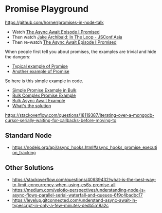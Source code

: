 
# Promise Playground

<https://github.com/horner/promises-in-node-talk>

* Watch [The Async Await Episode I Promised](https://www.youtube.com/watch?v=vn3tm0quoqE)
* Then watch [Jake Archibald: In The Loop - JSConf.Asia](https://www.youtube.com/watch?v=cCOL7MC4Pl0)
* Then re-watch [The Async Await Episode I Promised](https://www.youtube.com/watch?v=vn3tm0quoqE)

When people first tell you about promises, the examples are trivial and hide the dangers:

* [Typical example of Promise](https://blog.risingstack.com/node-hero-async-programming-in-node-js/#asynccontrolflow)
* [Another example of Promise](https://www.tomas-dvorak.cz/posts/nodejs-request-without-dependencies/)

So here is this simple example in code.

* [Simple Promise Example in Bulk](1simplepromise.js)
* [Bulk Complex Promise Example](2simplepromise.js)
* [Bulk Async Await Example](3asyncawait.js)
* [What's the solution](4solution.js)

<https://stackoverflow.com/questions/18119387/iterating-over-a-mongodb-cursor-serially-waiting-for-callbacks-before-moving-to>

## Standard Node

* <https://nodejs.org/api/async_hooks.html#async_hooks_promise_execution_tracking>

## Other Solutions

* <https://stackoverflow.com/questions/40639432/what-is-the-best-way-to-limit-concurrency-when-using-es6s-promise-all>
* <https://medium.com/velotio-perspectives/understanding-node-js-async-flows-parallel-serial-waterfall-and-queues-6f9c4badbc17>
* <https://levelup.gitconnected.com/understand-async-await-in-typescript-in-only-a-few-minutes-dedb5a18a2c>